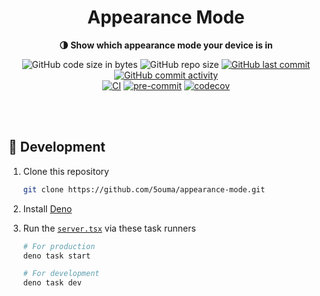 <h1 align="center">Appearance Mode</h1>

<div align="center">

**🌗 Show which appearance mode your device is in**

![GitHub code size in bytes](https://img.shields.io/github/languages/code-size/5ouma/appearance-mode?style=flat-square)
![GitHub repo size](https://img.shields.io/github/repo-size/5ouma/appearance-mode?style=flat-square)
[![GitHub last commit](https://img.shields.io/github/last-commit/5ouma/appearance-mode?style=flat-square)](https://github.com/5ouma/appearance-mode/commit/HEAD)
[![GitHub commit activity](https://img.shields.io/github/commit-activity/m/5ouma/appearance-mode?style=flat-square)](https://github.com/5ouma/appearance-mode/commits/main)
<br />
[![CI](https://img.shields.io/github/actions/workflow/status/5ouma/appearance-mode/ci.yml?label=ci&style=flat-square)](https://github.com/5ouma/appearance-mode/actions/workflows/ci.yml)
[![pre-commit](https://img.shields.io/github/actions/workflow/status/5ouma/appearance-mode/pre-commit.yml?label=pre-commit&style=flat-square)](https://github.com/5ouma/appearance-mode/actions/workflows/pre-commit.yml)
[![codecov](https://codecov.io/github/5ouma/appearance-mode/graph/badge.svg)](https://codecov.io/github/5ouma/appearance-mode)

</div>

<br /><br />

## 🔨 Development

1. Clone this repository

   ```sh
   git clone https://github.com/5ouma/appearance-mode.git
   ```

2. Install [Deno](https://deno.com)

3. Run the [`server.tsx`](../src/server.tsx) via these task runners

   ```sh
   # For production
   deno task start
   ```

   ```sh
   # For development
   deno task dev
   ```
